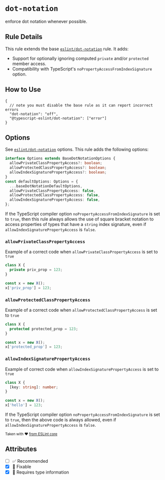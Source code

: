 # `dot-notation`

enforce dot notation whenever possible.

## Rule Details

This rule extends the base [`eslint/dot-notation`](https://eslint.org/docs/rules/dot-notation) rule.
It adds:

- Support for optionally ignoring computed `private` and/or `protected` member access.
- Compatibility with TypeScript's `noPropertyAccessFromIndexSignature` option.

## How to Use

```jsonc
{
  // note you must disable the base rule as it can report incorrect errors
  "dot-notation": "off",
  "@typescript-eslint/dot-notation": ["error"]
}
```

## Options

See [`eslint/dot-notation`](https://eslint.org/docs/rules/dot-notation#options) options.
This rule adds the following options:

```ts
interface Options extends BaseDotNotationOptions {
  allowPrivateClassPropertyAccess?: boolean;
  allowProtectedClassPropertyAccess?: boolean;
  allowIndexSignaturePropertyAccess?: boolean;
}
const defaultOptions: Options = {
  ...baseDotNotationDefaultOptions,
  allowPrivateClassPropertyAccess: false,
  allowProtectedClassPropertyAccess: false,
  allowIndexSignaturePropertyAccess: false,
};
```

If the TypeScript compiler option `noPropertyAccessFromIndexSignature` is set to `true`, then this rule always allows the use of square bracket notation to access properties of types that have a `string` index signature, even if `allowIndexSignaturePropertyAccess` is `false`.

### `allowPrivateClassPropertyAccess`

Example of a correct code when `allowPrivateClassPropertyAccess` is set to `true`

```ts
class X {
  private priv_prop = 123;
}

const x = new X();
x['priv_prop'] = 123;
```

### `allowProtectedClassPropertyAccess`

Example of a correct code when `allowProtectedClassPropertyAccess` is set to `true`

```ts
class X {
  protected protected_prop = 123;
}

const x = new X();
x['protected_prop'] = 123;
```

### `allowIndexSignaturePropertyAccess`

Example of correct code when `allowIndexSignaturePropertyAccess` is set to `true`

```ts
class X {
  [key: string]: number;
}

const x = new X();
x['hello'] = 123;
```

If the TypeScript compiler option `noPropertyAccessFromIndexSignature` is set to `true`, then the above code is always allowed, even if `allowIndexSignaturePropertyAccess` is `false`.

<sup>

Taken with ❤️ [from ESLint core](https://github.com/eslint/eslint/blob/main/docs/rules/dot-notation.md)

</sup>

## Attributes

- [ ] ✅ Recommended
- [x] 🔧 Fixable
- [x] 💭 Requires type information
